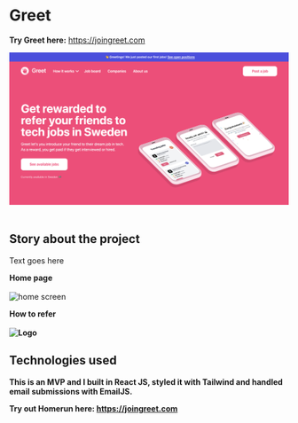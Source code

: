 # Greet

<strong>Try Greet here:</strong> https://joingreet.com
<br />

<img src="/src/images/readme/home.png" alt="gif"
	title="home" width="600" /> <br /><br/>

## Story about the project

Text goes here

<strong>Home page</strong><br>
<br />
<img src="/src/images/readme/homescreen.gif" alt="home screen"
	title="home preview" width="500" />
<br />

<strong>How to refer <br /><br>
<img src="/src/images/readme/how_to_refer.gf" alt="Logo"
	title="refer preview" width="500" />
<br />

## Technologies used

This is an MVP and I built in React JS, styled it with Tailwind and handled email submissions with EmailJS.

<strong>Try out Homerun here:</strong> https://joingreet.com

